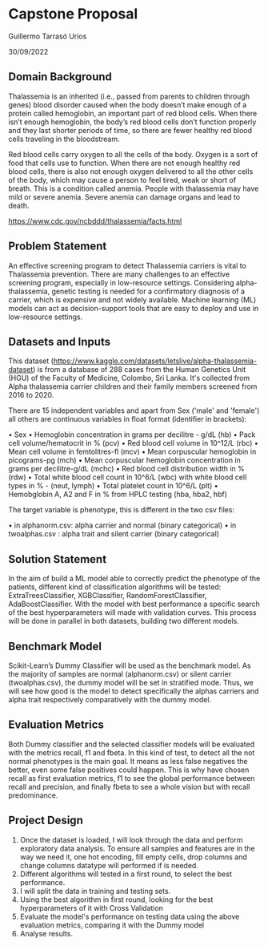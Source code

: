 # Capstone Proposal

Guillermo Tarrasó Urios

30/09/2022


## Domain Background

Thalassemia is an inherited (i.e., passed from parents to children through genes) blood disorder caused when the body doesn’t make enough of a protein called hemoglobin, an important part of red blood cells. When there isn’t enough hemoglobin, the body’s red blood cells don’t function properly and they last shorter periods of time, so there are fewer healthy red blood cells traveling in the bloodstream.

Red blood cells carry oxygen to all the cells of the body. Oxygen is a sort of food that cells use to function. When there are not enough healthy red blood cells, there is also not enough oxygen delivered to all the other cells of the body, which may cause a person to feel tired, weak or short of breath. This is a condition called anemia. People with thalassemia may have mild or severe anemia. Severe anemia can damage organs and lead to death.

https://www.cdc.gov/ncbddd/thalassemia/facts.html

## Problem Statement

An effective screening program to detect Thalassemia carriers is vital to Thalassemia prevention. There are many challenges to an effective screening program, especially in low-resource settings. Considering alpha-thalassemia, genetic testing is needed for a confirmatory diagnosis of a carrier, which is expensive and not widely available. Machine learning (ML) models can act as decision-support tools that are easy to deploy and use in low-resource settings.

## Datasets and Inputs

This dataset (https://www.kaggle.com/datasets/letslive/alpha-thalassemia-dataset) is from a database of 288 cases from the Human Genetics Unit (HGU) of the Faculty of Medicine, Colombo, Sri Lanka. It's collected from Alpha thalassemia carrier children and their family members screened from 2016 to 2020.

There are 15 independent variables and apart from Sex ('male' and 'female') all others are continuous variables in float format (identifier in brackets):

•	Sex
•	Hemoglobin concentration in grams per decilitre - g/dL (hb)
•	Pack cell volume/hematocrit in % (pcv)
•	Red blood cell volume in 10^12/L (rbc)
•	Mean cell volume in femtolitres-fl (mcv)
•	Mean corpuscular hemoglobin in picograms-pg (mch)
•	Mean corpuscular hemoglobin concentration in grams per decilitre-g/dL (mchc)
•	Red blood cell distribution width in % (rdw)
•	Total white blood cell count in 10^6/L (wbc) with white blood cell types in % - (neut, lymph)
•	Total platelet count in 10^6/L (plt)
•	Hemobglobin A, A2 and F in % from HPLC testing (hba, hba2, hbf)

The target variable is phenotype, this is different in the two csv files:

•	in alphanorm.csv: alpha carrier and normal (binary categorical)
•	in twoalphas.csv : alpha trait and silent carrier (binary categorical)


## Solution Statement

In the aim of build a ML model able to correctly predict the phenotype of the patients, different kind of classification algorithms will be tested: ExtraTreesClassifier, XGBClassifier, RandomForestClassifier, AdaBoostClassifier. With the model with best performance a specific search of the best hyperparameters will made with validation curves. This process will be done in parallel in both datasets, building two different models.

## Benchmark Model

Scikit-Learn’s Dummy Classifier will be used as the benchmark model. As the majority of samples are normal (alphanorm.csv) or silent carrier (twoalphas.csv), the dummy model will be set in stratified mode. Thus, we will see how good is the model to detect specifically the alphas carriers and alpha trait respectively comparatively with the dummy model.

## Evaluation Metrics

Both Dummy classifier and the selected classifier models will be evaluated with the metrics recall, f1 and fbeta. In this kind of test, to detect all the not normal phenotypes is the main goal. It means as less false negatives the better, even some false positives could happen. This is why have chosen recall as first evaluation metrics, f1 to see the global performance between recall and precision, and finally fbeta to see a whole vision but with recall predominance.


## Project Design


1. Once the dataset is loaded, I will look through the data and perform exploratory data analysis. To ensure all samples and features are in the way we need it, one hot encoding, fill empty cells, drop columns and change columns datatype will performed if is needed.
2. Different algorithms will tested in a first round, to select the best performance. 
3. I will split the data in training and testing sets.
4. Using the best algorithm in first round, looking for the best hyperparameters of it with Cross Validation
5. Evaluate the model's performance on testing data using the above evaluation metrics, comparing it with the Dummy model
6. Analyse results.


